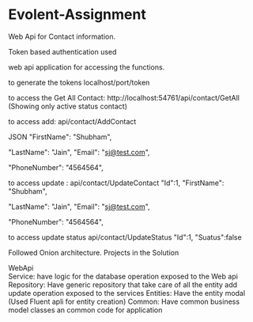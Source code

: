# Evolent-Assignment

Web Api for Contact information.

Token based authentication used

web api application for accessing the functions.

to generate the tokens localhost/port/token

to access the Get All Contact: http://localhost:54761/api/contact/GetAll (Showing only active status contact)

to access add: api/contact/AddContact

JSON 
 "FirstName": "Shubham",
 
 "LastName": "Jain",
 "Email": "sj@test.com",
 
 "PhoneNumber": "4564564",

to access update : api/contact/UpdateContact
 "Id":1,
 "FirstName": "Shubham",
 
 "LastName": "Jain",
 "Email": "sj@test.com",
 
 "PhoneNumber": "4564564",

to access update status api/contact/UpdateStatus
 "Id":1,
 "Suatus":false



Followed Onion architecture.
Projects in the Solution

WebApi	
Service: have logic for the database operation exposed to the Web api
Repository: Have generic repository that take care of all the entity add update operation exposed to the services
Entities: Have the entity modal (Used Fluent apli for entity creation)
Common: Have common business model classes an common code for application




